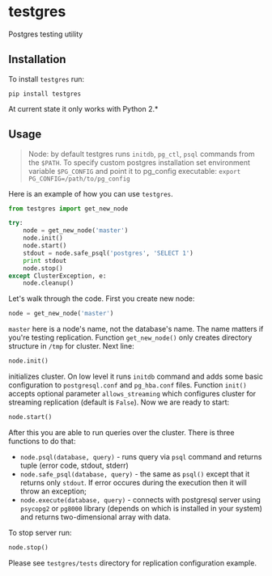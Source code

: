 # testgres

Postgres testing utility

## Installation

To install `testgres` run:

```
pip install testgres
```

At current state it only works with Python 2.*

## Usage


> Node: by default testgres runs `initdb`, `pg_ctl`, `psql` commands from the `$PATH`. To specify custom postgres installation set environment variable `$PG_CONFIG` and point it to pg_config executable: `export PG_CONFIG=/path/to/pg_config`

Here is an example of how you can use `testgres`.

```python
from testgres import get_new_node

try:
    node = get_new_node('master')
    node.init()
    node.start()
    stdout = node.safe_psql('postgres', 'SELECT 1')
    print stdout
    node.stop()
except ClusterException, e:
    node.cleanup()
```

Let's walk through the code. First you create new node:

```python
node = get_new_node('master')
```

`master` here is a node's name, not the database's name. The name matters if you're testing replication. Function `get_new_node()` only creates directory structure in `/tmp` for cluster. Next line:

```python
node.init()
```

initializes cluster. On low level it runs `initdb` command and adds some basic configuration to `postgresql.conf` and `pg_hba.conf` files. Function `init()` accepts optional parameter `allows_streaming` which configures cluster for streaming replication (default is `False`).
Now we are ready to start:

```python
node.start()
```

After this you are able to run queries over the cluster. There is three functions to do that:

* `node.psql(database, query)` - runs query via `psql` command and returns tuple (error code, stdout, stderr)
* `node.safe_psql(database, query)` - the same as `psql()` except that it returns only `stdout`. If error occures during the execution then it will throw an exception;
* `node.execute(database, query)` - connects with postgresql server using `psycopg2` or `pg8000` library (depends on which is installed in your system) and returns two-dimensional array with data.

To stop server run:

```python
node.stop()
```

Please see `testgres/tests` directory for replication configuration example.
